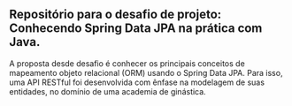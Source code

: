 ## Repositório para o desafio de projeto: Conhecendo Spring Data JPA na prática com Java. 

<p> A proposta desde desafio é conhecer os principais conceitos de mapeamento objeto relacional (ORM) usando o Spring Data JPA. 
Para isso, uma API RESTful foi desenvolvida com ênfase na modelagem de suas entidades, no domínio de uma academia de ginástica. </p>
